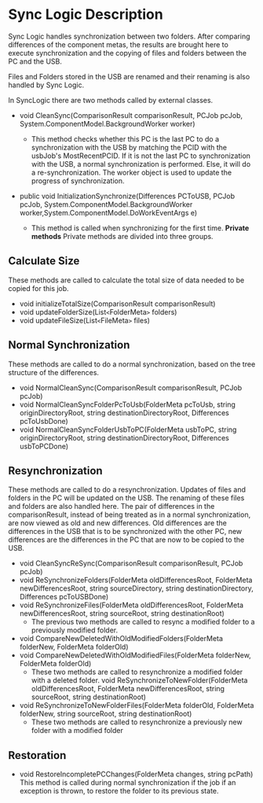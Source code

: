 # Sync Logic Description #
Sync Logic handles synchronization between two folders. After comparing differences of the component metas, the results are brought here to execute synchronization and the copying of files and folders between the PC and the USB.

Files and Folders stored in the USB are renamed and their renaming is also handled by Sync Logic.

In SyncLogic there are two methods called by external classes.
  * void CleanSync(ComparisonResult comparisonResult, PCJob pcJob, System.ComponentModel.BackgroundWorker worker)
    * This method checks whether this PC is the last PC to do a synchronization with the USB by matching the PCID with the usbJob's MostRecentPCID. If it is not the last PC to synchronization with the USB, a normal synchronization is performed. Else, it will do a re-synchronization. The worker object is used to update the progress of synchronization.

  * public void InitializationSynchronize(Differences PCToUSB, PCJob pcJob, System.ComponentModel.BackgroundWorker worker,System.ComponentModel.DoWorkEventArgs e)
    * This method is called when synchronizing for the first time.
**Private methods**
Private methods are divided into three groups.
## Calculate Size ##
These methods are called to calculate the total size of data needed to be copied for this job.
  * void initializeTotalSize(ComparisonResult comparisonResult)
  * void updateFolderSize(List`<`FolderMeta`>` folders)
  * void updateFileSize(List`<`FileMeta`>` files)
## Normal Synchronization ##
These methods are called to do a normal synchronization, based on the tree structure of the differences.
  * void NormalCleanSync(ComparisonResult comparisonResult, PCJob pcJob)
  * void NormalCleanSyncFolderPcToUsb(FolderMeta pcToUsb, string originDirectoryRoot, string destinationDirectoryRoot, Differences pcToUsbDone)
  * void NormalCleanSyncFolderUsbToPC(FolderMeta usbToPC, string originDirectoryRoot, string destinationDirectoryRoot, Differences usbToPCDone)
## Resynchronization ##
These methods are called to do a resynchronization. Updates of files and folders in the PC will be updated on the USB. The renaming of these files and folders are also handled here. The pair of differences in the comparisonResult, instead of being treated as in a normal synchronization, are now viewed as old and new differences. Old differences are the differences in the USB that is to be synchronized with the other PC, new differences are the differences in the PC that are now to be copied to the USB.
  * void CleanSyncReSync(ComparisonResult comparisonResult, PCJob pcJob)
  * void ReSynchronizeFolders(FolderMeta oldDifferencesRoot, FolderMeta newDifferencesRoot, string sourceDirectory, string destinationDirectory, Differences pcToUSBDone)
  * void ReSynchronizeFiles(FolderMeta oldDifferencesRoot, FolderMeta newDifferencesRoot, string sourceRoot, string destinationRoot)
    * The previous two methods are called to resync a modified folder to a previously modified folder.
  * void CompareNewDeletedWithOldModifiedFolders(FolderMeta folderNew, FolderMeta folderOld)
  * void CompareNewDeletedWithOldModifiedFiles(FolderMeta folderNew, FolderMeta folderOld)
    * These two methods are called to resynchronize a modified folder with a deleted folder.
void ReSynchronizeToNewFolder(FolderMeta oldDifferencesRoot, FolderMeta newDifferencesRoot, string sourceRoot, string destinationRoot)
  * void ReSynchronizeToNewFolderFiles(FolderMeta folderOld, FolderMeta folderNew, string sourceRoot, string destinationRoot)
    * These two methods are called to resynchronize a previously new folder with a modified folder
## Restoration ##
  * void RestoreIncompletePCChanges(FolderMeta changes, string pcPath)
This method is called during normal synchronization if the job if an exception is thrown, to restore the folder to its previous state.